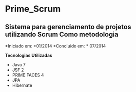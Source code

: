 Prime_Scrum
===============

Sistema para gerenciamento de projetos utilizando Scrum Como metodologia
--------------------------------------------------------------------------

*Iniciado em: *01/2014
*Concluido em: * 07/2014

**Tecnologias Utilizadas**

* Java 7
* JSF 2
* PRIME FACES 4
* JPA
* Hibernate

